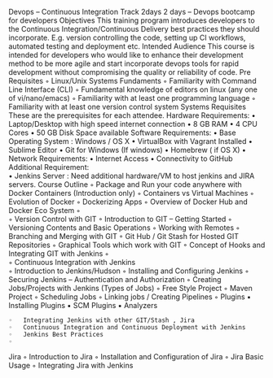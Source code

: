 Devops – Continuous Integration Track
2days 
2 days – Devops bootcamp for developers
Objectives
This training program introduces developers to the  Continuous Integration/Continuous Delivery    best practices they should incorporate.  E.g. version controlling the code,  setting up CI  workflows, automated testing and deployment etc. 
Intended Audience
This course is intended for  developers who would like to enhance their development method to be more  agile and start incorporate  devops tools  for rapid  development without compromising the quality or reliability of code. 
Pre Requisites
	◦	Linux/Unix Systems Fundaments
	◦	Familiarity with Command Line Interface (CLI)
	◦	Fundamental knowledge of editors on linux (any one of vi/nano/emacs)
	◦	Familiarity with at least one  programming language
	◦	Familiarity with at least one version control system
Systems Requisites
These are the prerequisites for each attendee. 
Hardware Requirements: 
	•	Laptop/Desktop with high speed internet connection 
	•	8 GB RAM
	•	4 CPU Cores
	•	50 GB Disk Space available
Software Requirements: 
	•	Base Operating System : Windows / OS X
	•	VirtualBox with Vagrant Installed
	•	Sublime Editor
	•	Git for Windows (If windows) 
	•	Homebrew ( if OS X)
	•	Network  Requirements:
	•	Internet Access 
	•	Connectivity to GitHub
Additional  Requirement:  
	•	Jenkins Server : Need additional hardware/VM  to host jenkins and JIRA servers. 
Course Outline 
	◦	           Package and Run your code  anywhere with Docker Containers  (Introduction only) 
	◦	Containers vs Virtual Machines 
	◦	Evolution of Docker 
	◦	Dockerizing Apps 
	◦	Overview of Docker Hub and Docker Eco System 
	◦	
	◦	             Version Control with GIT 
	◦	Introduction to GIT – Getting Started
	◦	Versioning Contents and Basic Operations 
	◦	Working with Remotes
	◦	Branching and Merging with GIT
	◦	Git Hub / Git Stash for Hosted GIT Repositories
	◦	Graphical Tools which work with GIT
	◦	Concept of Hooks and Integrating GIT with Jenkins
	◦	
	◦	Continuous Integration with Jenkins  
	◦	Introduction to Jenkins/Hudson
	◦	Installing and Configuring Jenkins 
	◦	Securing Jenkins – Authentication and Authorization 
	◦	Creating Jobs/Projects with Jenkins (Types of Jobs)
	◦	Free Style Project
	◦	Maven Project
	◦	Scheduling Jobs
	◦	Linking jobs / Creating Pipelines
	◦	Plugins 
	▪	Installing Plugins
	▪	SCM Plugins
	▪	Analyzers

	◦	Integrating Jenkins with other GIT/Stash , Jira
	◦	Continuous Integration and Continuous Deployment with Jenkins  
	◦	Jenkins Best Practices
	◦	
Jira
	◦	Introduction to Jira
	◦	Installation and Configuration of Jira 
	◦	Jira Basic Usage
	◦	Integrating Jira with Jenkins 


